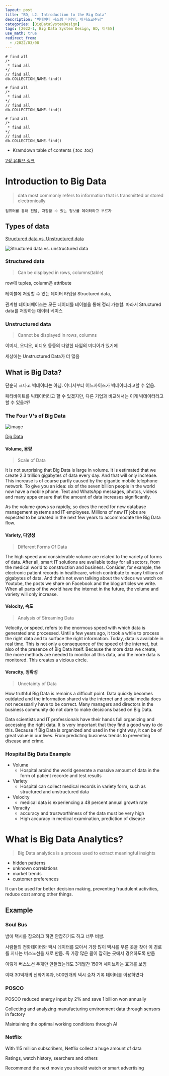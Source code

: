 ```yaml
---
layout: post
title: "BD, L2. Introduction to the Big Data"
description: "빅데이터 시스템 디자인, 아지즈교수님"
categories: [BigDataSystemDesign]
tags: [2022-1, Big Data System Design, BD, 아지즈]
use_math: true
redirect_from:
  - /2022/03/08
---
```


~~~ nosql
# find all
/*
 * find all
*/
// find all
db.COLLECTION_NAME.find() 
~~~

~~~ mongoDB
# find all
/*
 * find all
*/
// find all
db.COLLECTION_NAME.find() 
~~~

~~~ 
# find all
/*
 * find all
*/
// find all
db.COLLECTION_NAME.find() 
~~~
* Kramdown table of contents
{:toc .toc} 

[2장 유튜브 링크](https://youtu.be/VnyZJ512rXQ)

# Introduction to Big Data

> data most commonly refers to information that is transmitted or stored electronically

`컴퓨터를 통해 전달, 저장할 수 있는 정보를 데이터라고 부르자`

## Types of data

[Structured data vs. Unstructured data](https://lawtomated.com/structured-data-vs-unstructured-data-what-are-they-and-why-care/)

![Structured data vs. unstructured data](https://lawtomated.com/wp-content/uploads/2019/04/structuredVsUnstructuredIgneos.png)

### Structured data

> Can be displayed in rows, columns(table)

row에 tuples, column은 attribute

테이블에 저장할 수 있는 데이터 타입을 Structured data,

관계형 데이터베이스는 모든 데이터를 테이블을 통해 정리 가능함. 따라서 Structured data를 저장하는 데이터 베이스

### Unstructured data

> Cannot be displayed in rows, columns

이미지, 오디오, 비디오 등등의 다양한 타입의 미디어가 있기에

세상에는 Unstructured Data가 더 많음

## What is Big Data?

단순히 크다고 빅데이터는 아님. 어디서부터 어느사이즈가 빅데이터라고할 수 없음. 

페타바이트를 빅데이터라고 할 수 있겠지만, 다른 기업과 비교해서는 이게 빅데이터라고 할 수 있을까?

### The Four V's of Big Data

![image](https://user-images.githubusercontent.com/32366711/159149209-df3f7221-3eb2-4b26-afa4-ae30630f3af9.png)

[Dig Data](https://opensistemas.com/en/the-four-vs-of-big-data/)

#### Volume, 용량 

> Scale of Data

It is not surprising that Big Data is large in volume. It is estimated that we create 2.3 trillion gigabytes of data every day. And that will only increase. This increase is of course partly caused by the gigantic mobile telephone network. To give you an idea: six of the seven billion people in the world now have a mobile phone. Text and WhatsApp messages, photos, videos and many apps ensure that the amount of data increases significantly.

As the volume grows so rapidly, so does the need for new database management systems and IT employees. Millions of new IT jobs are expected to be created in the next few years to accommodate the Big Data flow.

#### Variety, 다양성 

> Different Forms Of Data

The high speed and considerable volume are related to the variety of forms of data. After all, smart IT solutions are available today for all sectors, from the medical world to construction and business. Consider, for example, the electronic patient records in healthcare, which contribute to many trillions of gigabytes of data. And that’s not even talking about the videos we watch on Youtube, the posts we share on Facebook and the blog articles we write. When all parts of the world have the internet in the future, the volume and variety will only increase.

#### Velocity, 속도 

> Analysis of Streaming Data

Velocity, or speed, refers to the enormous speed with which data is generated and processed. Until a few years ago, it took a while to process the right data and to surface the right information. Today, data is available in real time. This is not only a consequence of the speed of the internet, but also of the presence of Big Data itself. Because the more data we create, the more methods are needed to monitor all this data, and the more data is monitored. This creates a vicious circle.

#### Veracity, 정확성 

> Uncetainty of Data

How truthful Big Data is remains a difficult point. Data quickly becomes outdated and the information shared via the internet and social media does not necessarily have to be correct. Many managers and directors in the business community do not dare to make decisions based on Big Data.

Data scientists and IT professionals have their hands full organizing and accessing the right data. It is very important that they find a good way to do this. Because if Big Data is organized and used in the right way, it can be of great value in our lives. From predicting business trends to preventing disease and crime.

### Hospital Big Data Example

- Volume
  - Hospital aroind the world generate a massive amount of data in the form of patient recorde and test results
- Variety
  - Hospital can collect medical records in variety form, such as structured and unstructured data
- Velocity
  - medical data is experiencing a 48 percent annual growth rate
- Veracity
  - accuracy and trustworthiness of the data must be very high
  - High accuracy in medical examination, prediction of disease

# What is Big Data Analytics?

> Big Data analytics is a process used to extract meaningful insights          

- hidden patterns
- unknown correlations
- market trends
- customer preferences

It can be used for better decision making, preventing fraudulent activities, reduce cost among other things.

## Example

### Soul Bus

밤에 택시를 잡으려고 하면 안잡히기도 하고 너무 비쌈.

사람들의 전화데이터와 택시 데이터를 모아서 
가장 많이 택시를 부른 곳을 찾아 이 경로를 지나는 버스노선을 새로 만듬.
즉 가장 많은 콜이 잡히는 곳에서 경유하도록 만듬

이렇게 버스노선 두개만 만들었는데도 3개월간 150억 세이브하는 효과를 보임

이때 30억개의 전화기록과, 500만개의 택시 승차 기록 데이터를 이용하였다


### POSCO

POSCO reduced energy input by 2% and save 1 billion won annually

Collecting and analyzing manufacturing environment data through sensors in factory 

Maintaining the optimal working conditions through AI


### Netflix

With 115 million subscribers, Netflix collect a huge amount of data

Ratings, watch history, searchers and others

Recommend the next movie you should watch or smart advertising

